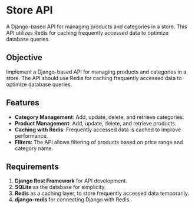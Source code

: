 # Store API
A Django-based API for managing products and categories in a store. This API utilizes Redis for caching frequently accessed data to optimize database queries.

## Objective
Implement a Django-based API for managing products and categories in a store. The API should use Redis for caching frequently accessed data to optimize database queries.

## Features
- **Category Management**: Add, update, delete, and retrieve categories.
- **Product Management**: Add, update, delete, and retrieve products.
- **Caching with Redis**: Frequently accessed data is cached to improve performance.
- **Filters**: The API allows filtering of products based on price range and category name.

## Requirements
1. **Django Rest Framework** for API development.
2. **SQLite** as the database for simplicity.
3. **Redis** as a caching layer, to store frequently accessed data temporarily.
4. **django-redis** for connecting Django with Redis.